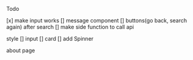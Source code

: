 Todo

[x] make input works
[] message component
[] buttons(go back, search again) after search
[] make side function to call api


style
[] input 
[] card 
[] add Spinner

about page
